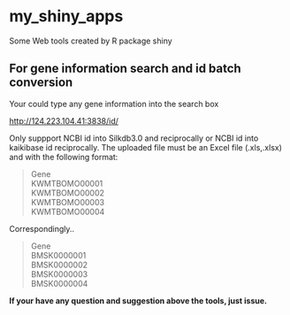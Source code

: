 # my_shiny_apps
Some Web tools created by R package shiny
## For gene information search and id batch conversion
Your could type any gene information into the search box 

http://124.223.104.41:3838/id/


Only suppport NCBI id into Silkdb3.0 and reciprocally or NCBI id into kaikibase id reciprocally.
The uploaded file must be an Excel file (.xls,.xlsx) and with the following format:

>Gene<br/>KWMTBOMO00001<br/>KWMTBOMO00002<br/>KWMTBOMO00003<br/>KWMTBOMO00004

Correspondingly..

>Gene<br/>BMSK0000001<br/>BMSK0000002<br/>BMSK0000003<br/>BMSK0000004

**If your have any question and suggestion above the tools, just issue.**
